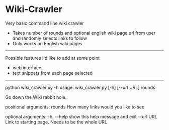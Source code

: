 # Wiki-Crawler

Very basic command line wiki crawler
- Takes number of rounds and optional english wiki page url from user and randomly selects links to follow
- Only works on English wiki pages

****
Possible features I'd like to add at some point
- web interface
- text snippets from each page selected

****
python wiki_crawler.py -h
usage: wiki_crawler.py [-h] [--url URL] rounds

Go down the Wiki rabbit hole.

positional arguments:
  rounds      How many links would you like to see

optional arguments:
  -h, --help  show this help message and exit
  --url URL   Link to starting page. Needs to be the whole URL
